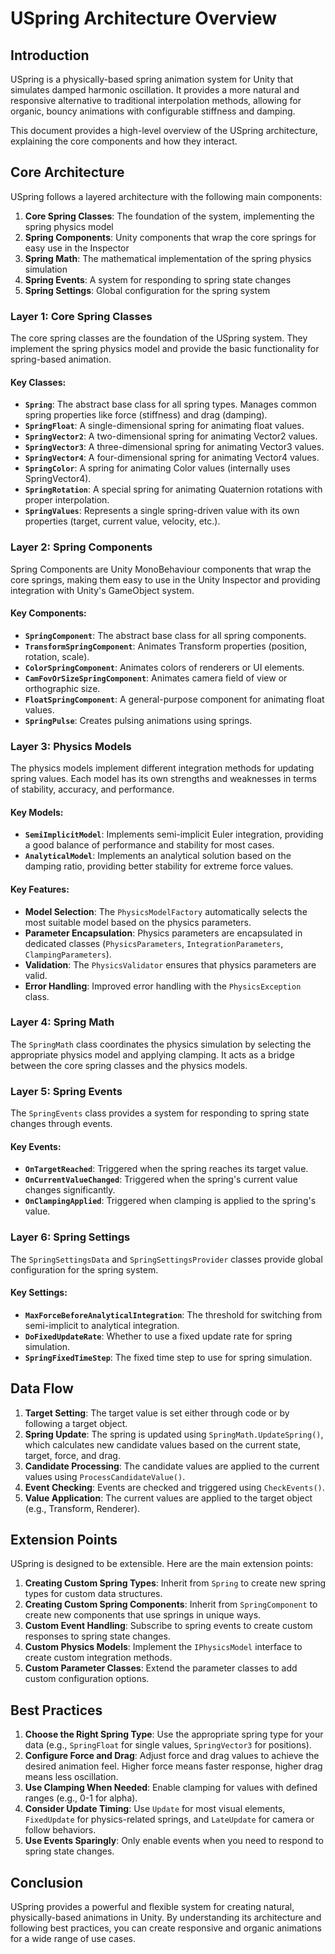 # USpring Architecture Overview

## Introduction

USpring is a physically-based spring animation system for Unity that simulates damped harmonic oscillation. It provides a more natural and responsive alternative to traditional interpolation methods, allowing for organic, bouncy animations with configurable stiffness and damping.

This document provides a high-level overview of the USpring architecture, explaining the core components and how they interact.

## Core Architecture

USpring follows a layered architecture with the following main components:

1. **Core Spring Classes**: The foundation of the system, implementing the spring physics model
2. **Spring Components**: Unity components that wrap the core springs for easy use in the Inspector
3. **Spring Math**: The mathematical implementation of the spring physics simulation
4. **Spring Events**: A system for responding to spring state changes
5. **Spring Settings**: Global configuration for the spring system

### Layer 1: Core Spring Classes

The core spring classes are the foundation of the USpring system. They implement the spring physics model and provide the basic functionality for spring-based animation.

#### Key Classes:

- **`Spring`**: The abstract base class for all spring types. Manages common spring properties like force (stiffness) and drag (damping).
- **`SpringFloat`**: A single-dimensional spring for animating float values.
- **`SpringVector2`**: A two-dimensional spring for animating Vector2 values.
- **`SpringVector3`**: A three-dimensional spring for animating Vector3 values.
- **`SpringVector4`**: A four-dimensional spring for animating Vector4 values.
- **`SpringColor`**: A spring for animating Color values (internally uses SpringVector4).
- **`SpringRotation`**: A special spring for animating Quaternion rotations with proper interpolation.
- **`SpringValues`**: Represents a single spring-driven value with its own properties (target, current value, velocity, etc.).

### Layer 2: Spring Components

Spring Components are Unity MonoBehaviour components that wrap the core springs, making them easy to use in the Unity Inspector and providing integration with Unity's GameObject system.

#### Key Components:

- **`SpringComponent`**: The abstract base class for all spring components.
- **`TransformSpringComponent`**: Animates Transform properties (position, rotation, scale).
- **`ColorSpringComponent`**: Animates colors of renderers or UI elements.
- **`CamFovOrSizeSpringComponent`**: Animates camera field of view or orthographic size.
- **`FloatSpringComponent`**: A general-purpose component for animating float values.
- **`SpringPulse`**: Creates pulsing animations using springs.

### Layer 3: Physics Models

The physics models implement different integration methods for updating spring values. Each model has its own strengths and weaknesses in terms of stability, accuracy, and performance.

#### Key Models:

- **`SemiImplicitModel`**: Implements semi-implicit Euler integration, providing a good balance of performance and stability for most cases.
- **`AnalyticalModel`**: Implements an analytical solution based on the damping ratio, providing better stability for extreme force values.

#### Key Features:

- **Model Selection**: The `PhysicsModelFactory` automatically selects the most suitable model based on the physics parameters.
- **Parameter Encapsulation**: Physics parameters are encapsulated in dedicated classes (`PhysicsParameters`, `IntegrationParameters`, `ClampingParameters`).
- **Validation**: The `PhysicsValidator` ensures that physics parameters are valid.
- **Error Handling**: Improved error handling with the `PhysicsException` class.

### Layer 4: Spring Math

The `SpringMath` class coordinates the physics simulation by selecting the appropriate physics model and applying clamping. It acts as a bridge between the core spring classes and the physics models.

### Layer 5: Spring Events

The `SpringEvents` class provides a system for responding to spring state changes through events.

#### Key Events:

- **`OnTargetReached`**: Triggered when the spring reaches its target value.
- **`OnCurrentValueChanged`**: Triggered when the spring's current value changes significantly.
- **`OnClampingApplied`**: Triggered when clamping is applied to the spring's value.

### Layer 6: Spring Settings

The `SpringSettingsData` and `SpringSettingsProvider` classes provide global configuration for the spring system.

#### Key Settings:

- **`MaxForceBeforeAnalyticalIntegration`**: The threshold for switching from semi-implicit to analytical integration.
- **`DoFixedUpdateRate`**: Whether to use a fixed update rate for spring simulation.
- **`SpringFixedTimeStep`**: The fixed time step to use for spring simulation.

## Data Flow

1. **Target Setting**: The target value is set either through code or by following a target object.
2. **Spring Update**: The spring is updated using `SpringMath.UpdateSpring()`, which calculates new candidate values based on the current state, target, force, and drag.
3. **Candidate Processing**: The candidate values are applied to the current values using `ProcessCandidateValue()`.
4. **Event Checking**: Events are checked and triggered using `CheckEvents()`.
5. **Value Application**: The current values are applied to the target object (e.g., Transform, Renderer).

## Extension Points

USpring is designed to be extensible. Here are the main extension points:

1. **Creating Custom Spring Types**: Inherit from `Spring` to create new spring types for custom data structures.
2. **Creating Custom Spring Components**: Inherit from `SpringComponent` to create new components that use springs in unique ways.
3. **Custom Event Handling**: Subscribe to spring events to create custom responses to spring state changes.
4. **Custom Physics Models**: Implement the `IPhysicsModel` interface to create custom integration methods.
5. **Custom Parameter Classes**: Extend the parameter classes to add custom configuration options.

## Best Practices

1. **Choose the Right Spring Type**: Use the appropriate spring type for your data (e.g., `SpringFloat` for single values, `SpringVector3` for positions).
2. **Configure Force and Drag**: Adjust force and drag values to achieve the desired animation feel. Higher force means faster response, higher drag means less oscillation.
3. **Use Clamping When Needed**: Enable clamping for values with defined ranges (e.g., 0-1 for alpha).
4. **Consider Update Timing**: Use `Update` for most visual elements, `FixedUpdate` for physics-related springs, and `LateUpdate` for camera or follow behaviors.
5. **Use Events Sparingly**: Only enable events when you need to respond to spring state changes.

## Conclusion

USpring provides a powerful and flexible system for creating natural, physically-based animations in Unity. By understanding its architecture and following best practices, you can create responsive and organic animations for a wide range of use cases.
